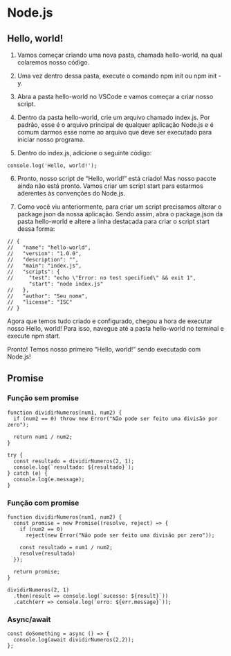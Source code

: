 # Node.js

## Hello, world!

1. Vamos começar criando uma nova pasta, chamada hello-world, na qual colaremos nosso código.

2. Uma vez dentro dessa pasta, execute o comando npm init ou npm init -y.

3. Abra a pasta hello-world no VSCode e vamos começar a criar nosso script.

4. Dentro da pasta hello-world, crie um arquivo chamado index.js. Por padrão, esse é o arquivo principal de qualquer aplicação Node.js e é comum darmos esse nome ao arquivo que deve ser executado para iniciar nosso programa.

5. Dentro do index.js, adicione o seguinte código:

```
console.log('Hello, world!');
```

6. Pronto, nosso script de “Hello, world!” está criado! Mas nosso pacote ainda não está pronto. Vamos criar um script start para estarmos aderentes às convenções do Node.js.

7. Como você viu anteriormente, para criar um script precisamos alterar o package.json da nossa aplicação. Sendo assim, abra o package.json da pasta hello-world e altere a linha destacada para criar o script start dessa forma:

```
// {
//   "name": "hello-world",
//   "version": "1.0.0",
//   "description": "",
//   "main": "index.js",
//   "scripts": {
//     "test": "echo \"Error: no test specified\" && exit 1",
       "start": "node index.js"
//   },
//   "author": "Seu nome",
//   "license": "ISC"
// }
```

Agora que temos tudo criado e configurado, chegou a hora de executar nosso Hello, world! Para isso, navegue até a pasta hello-world no terminal e execute npm start.

Pronto! Temos nosso primeiro “Hello, world!” sendo executado com Node.js!
  
## Promise

### Função sem promise 

```
function dividirNumeros(num1, num2) {
  if (num2 == 0) throw new Error("Não pode ser feito uma divisão por zero");

  return num1 / num2;
}

try {
  const resultado = dividirNumeros(2, 1);
  console.log(`resultado: ${resultado}`);
} catch (e) {
  console.log(e.message);
}

```

### Função com promise

```
function dividirNumeros(num1, num2) {
  const promise = new Promise((resolve, reject) => {
    if (num2 == 0) 
      reject(new Error("Não pode ser feito uma divisão por zero"));

    const resultado = num1 / num2;
    resolve(resultado)
  });

  return promise;
}

dividirNumeros(2, 1)
  .then(result => console.log(`sucesso: ${result}`))
  .catch(err => console.log(`erro: ${err.message}`));

```

### Async/await

```
const doSomething = async () => {
  console.log(await dividirNumeros(2,2));
};
```